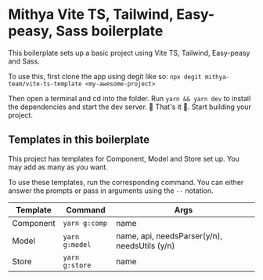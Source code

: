 # Mithya Vite TS, Tailwind, Easy-peasy, Sass boilerplate

This boilerplate sets up a basic project using Vite TS, Tailwind, Easy-peasy and Sass.

To use this, first clone the app using degit like so: `npx degit mithya-team/vite-ts-template <my-awesome-project>`

Then open a terminal and cd into the folder.
Run `yarn && yarn dev` to install the dependencies and start the dev server.
🎊 That's it 🎊. Start building your project.

## Templates in this boilerplate

This project has templates for Component, Model and Store set up. You may add as many as you want.

To use these templates, run the corresponding command. You can either answer the prompts or pass in arguments using the `--` notation.

| Template  | Command        | Args                                          |
| --------- | -------------- | --------------------------------------------- |
| Component | `yarn g:comp`  | name                                          |
| Model     | `yarn g:model` | name, api, needsParser(y/n), needsUtils (y/n) |
| Store     | `yarn g:store` | name                                          |
